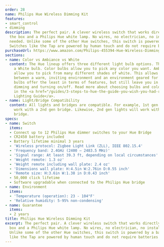 ```yaml
---
order: 28
name: Philips Hue Wireless Dimming Kit
features:
- smart_control
- dimming
description: The perfect pair. A clever wireless switch that works directly out of
  the box and a Philips Hue white lamp. No wires, no electrician, no installation
  needed. Unlike some of the other Hue switches, this switch is powered by a battery.
  Switches like the Tap are powered by human touch and do not require batteries.
purchaseUrl: https://www.amazon.com/Philips-455394-Hue-Wireless-Dimming/dp/B014H2P89O?tag=meethue-20
sections:
- name: Color vs Ambiance vs White
  content: The Hue lineup offers three different light bulb options. This kit packages
    a White bulb. Color bulbs allow you to pick any color you want. Ambiance bulbs
    allow you to pick from many different shades of white. This allows flexibilty
    between a warm, inviting environment and an environment geared for focus. White
    bulbs offer the least in terms of features, but still leave you in control for
    dimming and turning on/off. Read more about choosing bulbs and color temperature
    in the <a href="/guides/3-steps-to-hue-the-guide-you-wish-you-had-read-first/">Hue
    Lighting Guide</a>.
- name: Light/Bridge Compatibility
  content: All lights and bridges are compatible. For example, 1st gen lights will
    work with a 2nd gen bridge. Likewise, 2nd gen lights will work with a 1st gen
    bridge.
specs:
- name: Switch
  items:
  - Connect up to 12 Philips Hue dimmer switches to your Hue Bridge
  - CR2450 battery included
  - Battery lifetime minimal 3 years
  - 'Wireless protocol: Zigbee Light Link (ZLL), IEEE 802.15.4'
  - 'Frequency band: 2.4GHz (2400 – 2483.5 MHz)'
  - 'Signal range: At least 39.3 ft, depending on local circumstances'
  - 'Weight remote: 1.3 oz'
  - 'Weight remote including wall plate: 2.4 oz'
  - 'Dimensions wall plate: H:4.5in W:2.76in D:0.55 inch'
  - 'Remote size: H:3.6in W:1.38 in D:0.43 inch'
  - 50,000 click lifetime
  - Software upgradable when connected to the Philips Hue bridge
- name: Environment
  items:
  - 'Temperature (operation): 23 - 104°F'
  - 'Relative humidity: 5-95% non-condensing'
- name: Guarantee
  items:
  - 2 years
title: Philips Hue Wireless Dimming Kit
excerpt: The perfect pair. A clever wireless switch that works directly out of the
  box and a Philips Hue white lamp. No wires, no electrician, no installation needed.
  Unlike some of the other Hue switches, this switch is powered by a battery. Switches
  like the Tap are powered by human touch and do not require batteries.
---
```

